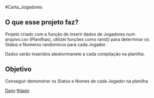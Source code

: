 #Carta_Jogadores

## O que esse projeto faz?

Projeto criado com a função de inserir dados de Jogadores num arquivo.csv (Planilhas), utilizei funções como rand() para determinar os Status e Numeros randomicos para cada Jogador.

Dados serão inseridos aleatorimanete a cada compilação na planilha.

## Objetivo

Conseguir demonstrar os Status e Nomes de cada Jogador na planilha



[Dany](http://www.github.com/iDany14)
[thiago](http://www.github.com/thiagomarcal)